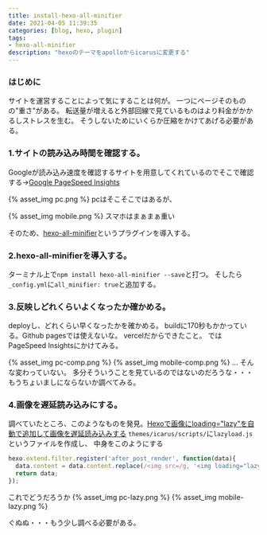```yaml
---
title: install-hexo-all-minifier
date: 2021-04-05 11:39:35
categories: [blog, hexo, plugin]
tags:
- hexo-all-minifier
description: "hexoのテーマをapolloからicarusに変更する"
---
```

### はじめに
サイトを運営することによって気にすることは何が。
一つにページそのものの"重さ"がある。
転送量が増えると外部回線で見ているものはより料金がかかるしストレスを生む。
そうしないためにいくらか圧縮をかけてあげる必要がある。

### 1.サイトの読み込み時間を確認する。
Googleが読み込み速度を確認するサイトを用意してくれているのでそこで確認する→[Google PageSpeed Insights](https://developers.google.com/speed/pagespeed/insights/)

{% asset_img pc.png %}
pcはそこそこではあるが、

{% asset_img mobile.png %}
スマホはまぁまぁ重い

そのため、[hexo-all-minifier](https://github.com/chenzhutian/hexo-all-minifier)というプラグインを導入する。

### 2.hexo-all-minifierを導入する。
ターミナル上で`npm install hexo-all-minifier --save`と打つ。
そしたら`_config.yml`に`all_minifier: true`と追加する。

### 3.反映しどれくらいよくなったか確かめる。
deployし、どれくらい早くなったかを確かめる。
buildに170秒もかかっている。Github pagesでは使えないな。
vercelだからできたこと。
ではPageSpeed Insightsにかけてみる。

{% asset_img pc-comp.png %}
{% asset_img mobile-comp.png %}
...
そんな変わっていない。
多分そういうことを見ているのではないのだろうな・・・
もうちょいましにならないか調べてみる。

### 4.画像を遅延読み込みにする。
調べていたところ、このようなものを発見。[Hexoで画像にloading="lazy"を自動で追加して画像を遅延読み込みする](https://pixelog.net/post/vo9d9z/)
`themes/icarus/scripts/`に`lazyload.js`というファイルを作成し、
中身をこのようにする
```javascript
hexo.extend.filter.register('after_post_render', function(data){
  data.content = data.content.replace(/<img src=/g, '<img loading="lazy" src=');
  return data;
});
```

これでどうだろうか
{% asset_img pc-lazy.png %}
{% asset_img mobile-lazy.png %}

ぐぬぬ・・・もう少し調べる必要がある。